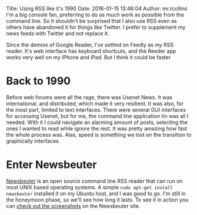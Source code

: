 Title: Using RSS like it's 1990
Date: 2016-01-15 13:46:04
Author: mr.rcollins
I'm a big console fan, preferring to do as much work as possible from the command line. So it shouldn't be surprised that I also use RSS even as others have abandoned it for things like Twitter. I prefer to supplement my news feeds with Twitter and not replace it.

Since the demise of Google Reader, I've settled on Feedly as my RSS reader. It's web interface has keyboard shortcuts, and the Reeder app works very well on my iPhone and iPad. But I think it could be faster

# Back to 1990

Before web forums were all the rage, there was Usenet News. It was international, and distributed, which made it very resilient. It was also, for the most part, limited to text interfaces. There were several GUI interfaces for accessing Usenet, but for me, the command line application tin was all I needed. With it I could navigate an alarming amount of posts, selecting the ones I wanted to read while ignore the rest. It was pretty amazing how fast the whole process was. Alas, speed is something we lost on the transition to graphically interfaces.

# Enter Newsbeuter

[Newsbeuter](http://newsbeuter.org/) is an open source command line RSS reader that can run on most UNIX based operating systems. A simple ```sudo apt-get install newsbeuter``` installed it on my Ubuntu host, and I was good to go. I'm still in the honeymoon phase, so we'll see how long it lasts. To see it in action you can [check out the screenshots](http://newsbeuter.org/screenshots.html) on the Newsbeuter site.
